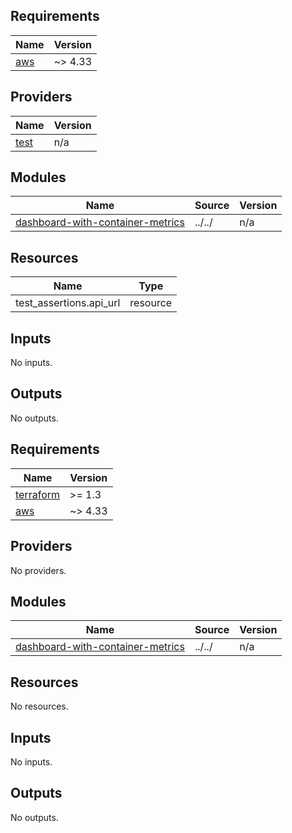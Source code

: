 <!-- BEGIN_TF_DOCS -->
## Requirements

| Name | Version |
|------|---------|
| <a name="requirement_aws"></a> [aws](#requirement\_aws) | ~> 4.33 |

## Providers

| Name | Version |
|------|---------|
| <a name="provider_test"></a> [test](#provider\_test) | n/a |

## Modules

| Name | Source | Version |
|------|--------|---------|
| <a name="module_dashboard-with-container-metrics"></a> [dashboard-with-container-metrics](#module\_dashboard-with-container-metrics) | ../../ | n/a |

## Resources

| Name | Type |
|------|------|
| test_assertions.api_url | resource |

## Inputs

No inputs.

## Outputs

No outputs.
<!-- END_TF_DOCS -->
<!-- BEGINNING OF PRE-COMMIT-TERRAFORM DOCS HOOK -->
## Requirements

| Name | Version |
|------|---------|
| <a name="requirement_terraform"></a> [terraform](#requirement\_terraform) | >= 1.3 |
| <a name="requirement_aws"></a> [aws](#requirement\_aws) | ~> 4.33 |

## Providers

No providers.

## Modules

| Name | Source | Version |
|------|--------|---------|
| <a name="module_dashboard-with-container-metrics"></a> [dashboard-with-container-metrics](#module\_dashboard-with-container-metrics) | ../../ | n/a |

## Resources

No resources.

## Inputs

No inputs.

## Outputs

No outputs.
<!-- END OF PRE-COMMIT-TERRAFORM DOCS HOOK -->
